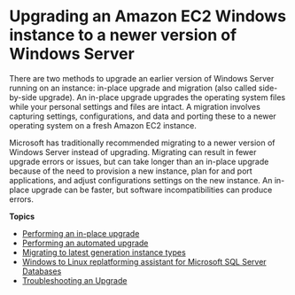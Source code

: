 # Upgrading an Amazon EC2 Windows instance to a newer version of Windows Server<a name="serverupgrade"></a>

There are two methods to upgrade an earlier version of Windows Server running on an instance: in\-place upgrade and migration \(also called side\-by\-side upgrade\)\. An in\-place upgrade upgrades the operating system files while your personal settings and files are intact\. A migration involves capturing settings, configurations, and data and porting these to a newer operating system on a fresh Amazon EC2 instance\.

Microsoft has traditionally recommended migrating to a newer version of Windows Server instead of upgrading\. Migrating can result in fewer upgrade errors or issues, but can take longer than an in\-place upgrade because of the need to provision a new instance, plan for and port applications, and adjust configurations settings on the new instance\. An in\-place upgrade can be faster, but software incompatibilities can produce errors\.

**Topics**
+ [Performing an in\-place upgrade](os-inplaceupgrade.md)
+ [Performing an automated upgrade](automated-upgrades.md)
+ [Migrating to latest generation instance types](migrating-latest-types.md)
+ [Windows to Linux replatforming assistant for Microsoft SQL Server Databases](replatform-sql-server.md)
+ [Troubleshooting an Upgrade](os-upgrade-trbl.md)